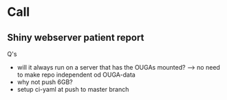 # Call

## Shiny webserver patient report

Q's

- will it always run on a server that has the OUGAs mounted? 
--> no need to make repo independent od OUGA-data
- why not push 6GB?
- setup ci-yaml at push to master branch
